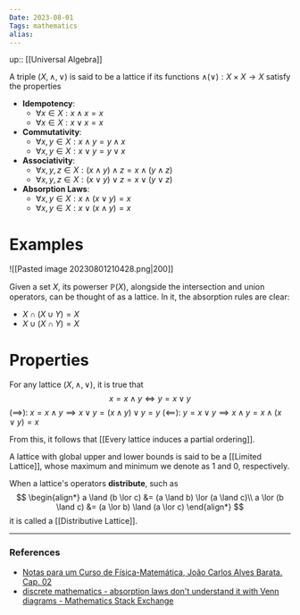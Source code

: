 ```yaml
---
Date: 2023-08-01
Tags: mathematics
alias: 
---
```

up:: [[Universal Algebra]]

A triple $(X, \land, \lor)$ is said to be a lattice if its functions $\land (\lor): X \times X \to X$ satisfy the properties
- **Idempotency**: 
	- $\forall x \in X: x \land x = x$
	- $\forall x \in X: x \lor x = x$
- **Commutativity**:
	- $\forall x, y \in X: x \land y = y \land x$
	- $\forall x, y \in X: x \lor y = y \lor x$
- **Associativity**:
	- $\forall x,y,z \in X: (x \land y) \land z = x \land (y \land z)$
	- $\forall x, y, z \in X: (x \lor y) \lor z = x \lor (y \lor z)$
- **Absorption Laws**:
	- $\forall x, y \in X: x \land (x \lor y) = x$
	- $\forall x, y \in X: x \lor (x \land y) = x$
# Examples
![[Pasted image 20230801210428.png|200]]

Given a set $X$, its powerser $\mathbb{P}(X)$, alongside the intersection and union operators, can be thought of as a lattice. In it, the absorption rules are clear:
- $X \cap (X \cup Y) = X$
- $X \cup (X \cap Y) = X$

# Properties
For any lattice $(X, \land, \lor)$, it is true that
$$
x = x \land y \iff y = x \lor y
$$
$(\implies)$: $x = x\land y \implies x \lor y = (x \land y) \lor y = y$
$(\impliedby)$: $y = x \lor y \implies x \land y = x \land (x \lor y) = x$

From this, it follows that [[Every lattice induces a partial ordering]].

A lattice with global upper and lower bounds is said to be a [[Limited Lattice]], whose maximum and minimum we denote as $1$ and $0$, respectively.

When a lattice's operators **distribute**, such as
$$
\begin{align*}
a \land (b \lor c) &= (a \land b) \lor (a \land c)\\
a \lor (b \land c) &= (a \lor b) \land (a \lor c)
\end{align*}
$$
it is called a [[Distributive Lattice]]. 


---
### References
- [Notas para um Curso de Física-Matemática, João Carlos Alves Barata. Cap. 02](http://denebola.if.usp.br/~jbarata/Notas_de_aula/arquivos/nc-cap02.pdf)
- [discrete mathematics - absorption laws don't understand it with Venn diagrams - Mathematics Stack Exchange](https://math.stackexchange.com/questions/1566322/absorption-laws-dont-understand-it-with-venn-diagrams)